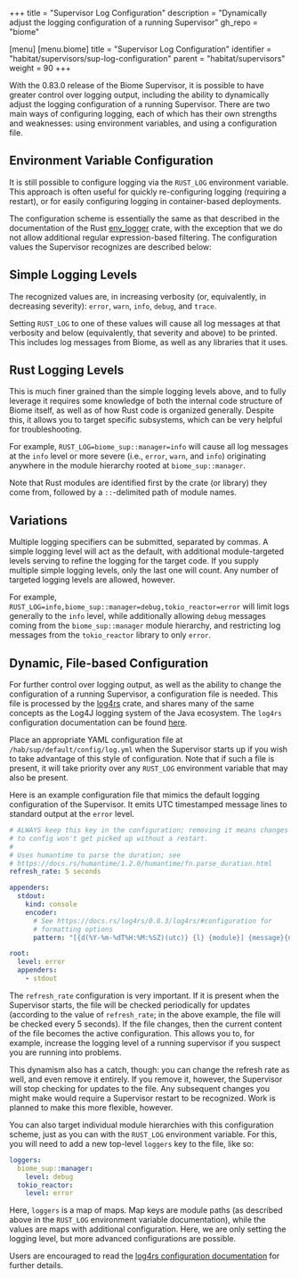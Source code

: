 +++
title = "Supervisor Log Configuration"
description = "Dynamically adjust the logging configuration of a running Supervisor"
gh_repo = "biome"

[menu]
  [menu.biome]
    title = "Supervisor Log Configuration"
    identifier = "habitat/supervisors/sup-log-configuration"
    parent = "habitat/supervisors"
    weight = 90
+++

With the 0.83.0 release of the Biome Supervisor, it is possible to have greater control over logging output, including the ability to dynamically adjust the logging configuration of a running Supervisor. There are two main ways of configuring logging, each of which has their own strengths and weaknesses: using environment variables, and using a configuration file.

## Environment Variable Configuration

It is still possible to configure logging via the `RUST_LOG` environment variable. This approach is often useful for quickly re-configuring logging (requiring a restart), or for easily configuring logging in container-based deployments.

The configuration scheme is essentially the same as that described in the documentation of the Rust [env_logger](https://docs.rs/env_logger/0.6.1/env_logger/#enabling-logging) crate, with the exception that we do not allow additional regular expression-based filtering. The configuration values the Supervisor recognizes are described below:

## Simple Logging Levels

The recognized values are, in increasing verbosity (or, equivalently, in decreasing severity): `error`, `warn`, `info`, `debug`, and `trace`.

Setting `RUST_LOG` to one of these values will cause all log messages at that verbosity and below (equivalently, that severity and above) to be printed. This includes log messages from Biome, as well as any libraries that it uses.

## Rust Logging Levels

This is much finer grained than the simple logging levels above, and to fully leverage it requires some knowledge of both the internal code structure of Biome itself, as well as of how Rust code is organized generally. Despite this, it allows you to target specific subsystems, which can be very helpful for troubleshooting.

For example, `RUST_LOG=biome_sup::manager=info` will cause all log messages at the `info` level or more severe (i.e., `error`, `warn`, and `info`) originating anywhere in the module hierarchy rooted at `biome_sup::manager`.

Note that Rust modules are identified first by the crate (or library) they come from, followed by a `::`-delimited path of module names.

## Variations

Multiple logging specifiers can be submitted, separated by commas. A simple logging level will act as the default, with additional module-targeted levels serving to refine the logging for the target code. If you supply multiple simple logging levels, only the last one will count. Any number of targeted logging levels are allowed, however.

For example, `RUST_LOG=info,biome_sup::manager=debug,tokio_reactor=error` will limit logs generally to the `info` level, while additionally allowing `debug` messages coming from the `biome_sup::manager` module hierarchy, and restricting log messages from the `tokio_reactor` library to only `error`.

## Dynamic, File-based Configuration

For further control over logging output, as well as the ability to change the configuration of a running Supervisor, a configuration file is needed. This file is processed by the [log4rs](https://docs.rs/log4rs/) crate, and shares many of the same concepts as the Log4J logging system of the Java ecosystem. The `log4rs` configuration documentation can be found [here](https://docs.rs/log4rs/0.8.3/log4rs/#configuration).

Place an appropriate YAML configuration file at `/hab/sup/default/config/log.yml` when the Supervisor starts up if you wish to take advantage of this style of configuration. Note that if such a file is present, it will take priority over any `RUST_LOG` environment variable that may also be present.

Here is an example configuration file that mimics the default logging configuration of the Supervisor. It emits UTC timestamped message lines to standard output at the `error` level.

```yaml
# ALWAYS keep this key in the configuration; removing it means changes
# to config won't get picked up without a restart.
#
# Uses humantime to parse the duration; see
# https://docs.rs/humantime/1.2.0/humantime/fn.parse_duration.html
refresh_rate: 5 seconds

appenders:
  stdout:
    kind: console
    encoder:
      # See https://docs.rs/log4rs/0.8.3/log4rs/#configuration for
      # formatting options
      pattern: "[{d(%Y-%m-%dT%H:%M:%SZ)(utc)} {l} {module}] {message}{n}"

root:
  level: error
  appenders:
    - stdout
```

The `refresh_rate` configuration is very important. If it is present when the Supervisor starts, the file will be checked periodically for updates (according to the value of `refresh_rate`; in the above example, the file will be checked every 5 seconds). If the file changes, then the current content of the file becomes the active configuration. This allows you to, for example, increase the logging level of a running supervisor if you suspect you are running into problems.

This dynamism also has a catch, though: you can change the refresh rate as well, and even remove it entirely. If you remove it, however, the Supervisor will stop checking for updates to the file. Any subsequent changes you might make would require a Supervisor restart to be recognized. Work is planned to make this more flexible, however.

You can also target individual module hierarchies with this configuration scheme, just as you can with the `RUST_LOG` environment variable. For this, you will need to add a new top-level `loggers` key to the file, like so:

```yaml
loggers:
  biome_sup::manager:
    level: debug
  tokio_reactor:
    level: error
```

Here, `loggers` is a map of maps. Map keys are module paths (as described above in the `RUST_LOG` environment variable documentation), while the values are maps with additional configuration. Here, we are only setting the logging level, but more advanced configurations are possible.

Users are encouraged to read the [log4rs configuration documentation](https://docs.rs/log4rs/0.8.3/log4rs/#configuration) for further details.
